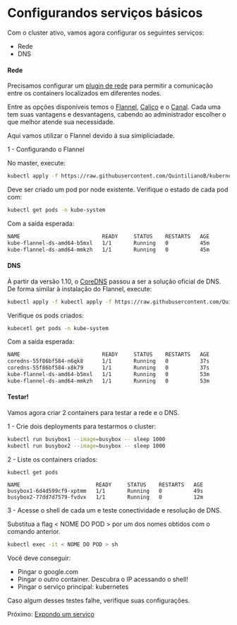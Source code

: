 # Configurandos serviços básicos

Com o cluster ativo, vamos agora configurar os seguintes serviços:

* Rede
* DNS

#### Rede

Precisamos configurar um [plugin de rede](https://kubernetes.io/docs/concepts/cluster-administration/networking/)
para permitir a comunicação entre os containers localizados em diferentes nodes.

Entre as opções disponíveis temos o [Flannel](https://github.com/coreos/flannel), 
[Calico](https://www.projectcalico.org/) e o [Canal](https://github.com/projectcalico/canal).
Cada uma tem suas vantagens e desvantagens, cabendo ao administrador escolher o que melhor 
atende sua necessidade.

Aqui vamos utilizar o Flannel devido á sua simipliciadade.

1 - Configurando o Flannel

No master, execute:

```bash
kubectl apply -f https://raw.githubusercontent.com/QuintilianoB/kubernetes-hands-on/master/arquivos/servicos/flannel.yaml
``` 

Deve ser criado um pod por node existente. Verifique o estado de cada pod com:

```bash
kubectl get pods -n kube-system
```

Com a saída esperada:

```bash
NAME                          READY     STATUS    RESTARTS   AGE
kube-flannel-ds-amd64-b5mxl   1/1       Running   0          45m
kube-flannel-ds-amd64-mmkzh   1/1       Running   0          45m
```

#### DNS

À partir da versão 1.10, o [CoreDNS](https://coredns.io/) passou a ser a solução oficial de DNS. De forma 
similar à instalação do Flannel, execute:

```bash
kubectl apply -f kubectl apply -f https://raw.githubusercontent.com/QuintilianoB/kubernetes-hands-on/master/arquivos/servicos/coredns.yaml
```

Verifique os pods criados:

```bash
kubecetl get pods -n kube-system
```

Com a saída esperada:

```bash
NAME                          READY     STATUS    RESTARTS   AGE
coredns-55f86bf584-n6qk8      1/1       Running   0          37s
coredns-55f86bf584-x8k79      1/1       Running   0          37s
kube-flannel-ds-amd64-b5mxl   1/1       Running   0          53m
kube-flannel-ds-amd64-mmkzh   1/1       Running   0          53m
```

#### Testar!

Vamos agora criar 2 containers para testar a rede e o DNS.

1 - Crie dois deployments para testarmos o cluster:

```bash
kubectl run busybox1 --image=busybox -- sleep 1000
kubectl run busybox2 --image=busybox -- sleep 1000
```

2 - Liste os containers criados:

```
kubectl get pods 

NAME                        READY     STATUS    RESTARTS   AGE
busybox1-6d4d599cf9-xptmm   1/1       Running   0          49s
busybox2-77dd7d7579-fvdvx   1/1       Running   0          12m
```

3 - Acesse o shell de cada um e teste conectividade e resolução de DNS.

Substitua a flag < NOME DO POD > por um dos nomes obtidos com o comando anterior.

```bash
kubectl exec -it < NOME DO POD > sh
```

Você deve conseguir:

* Pingar o google.com
* Pingar o outro container. Descubra o IP acessando o shell!
* Pingar o serviço principal: kubernetes

Caso algum desses testes falhe, verifique suas configurações.

Próximo: [Expondo um serviço](publicar.md) 
